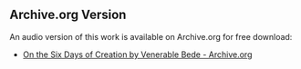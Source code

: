 ## Archive.org Version

An audio version of this work is available on Archive.org for free download:

* [On the Six Days of Creation by Venerable Bede - Archive.org](https://archive.org/details/on-the-six-days-of-creation)